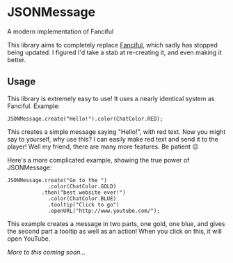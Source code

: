 # JSONMessage
A modern implementation of Fanciful

This library aims to completely replace [Fanciful](https://bukkit.org/threads/lib-fanciful-pleasant-chat-message-formatting.195148/), which sadly has stopped being updated. I figured I'd take a stab at re-creating it, and even making it better.

## Usage
This library is extremely easy to use! It uses a nearly identical system as Fanciful. Example:
    
    JSONMessage.create("Hello!").color(ChatColor.RED);
    
This creates a simple message saying "Hello!", with red text. Now you might say to yourself, why use this? I can easily make red text and send it to the player! Well my friend, there are many more features. Be patient :wink:

Here's a more complicated example, showing the true power of JSONMessage:

    JSONMessage.create("Go to the ")
                 .color(ChatColor.GOLD)
               .then("best website ever!")
                 .color(ChatColor.BLUE)
                 .tooltip("Click to go")
                 .openURL("http://www.youtube.com/");
                 
This example creates a message in two parts, one gold, one blue, and gives the second part a tooltip as well as an action! When you click on this, it will open YouTube.

*More to this coming soon...*
